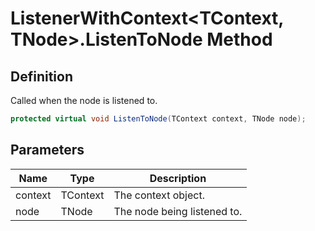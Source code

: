 # ListenerWithContext&lt;TContext, TNode&gt;.ListenToNode Method
## Definition

Called when the node is listened to.

```c#
protected virtual void ListenToNode(TContext context, TNode node);
```

## Parameters

| Name | Type | Description |
| ---- | ---- | ----------- |
| context | TContext | The context object. |
| node | TNode | The node being listened to. |

